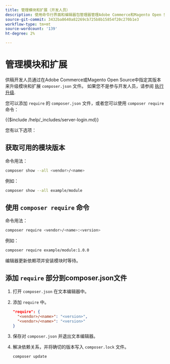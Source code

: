 ```yaml
---
title: 管理模块和扩展（开发人员）
description: 使用命令行界面和编辑器包管理器管理Adobe Commerce和Magento Open Source模块和扩展。
source-git-commit: 3432ba8640a82269cb725b8b15854f20c270b1e3
workflow-type: tm+mt
source-wordcount: '139'
ht-degree: 2%

---
```



# 管理模块和扩展

供稿开发人员通过在Adobe Commerce或Magento Open Source中指定其版本来升级模块和扩展 `composer.json` 文件。 如果您不是参与开发人员，请参阅 [执行升级](../implementation/perform-upgrade.md).

您可以添加 `require` 的 `composer.json` 文件，或者您可以使用 `composer require` 命令：

{{$include /help/_includes/server-login.md}}

您有以下选项：

## 获取可用的模块版本

命令用法：

```bash
composer show --all <vendor>/<name>
```

例如：

```bash
composer show --all example/module
```

## 使用 `composer require` 命令

命令用法：

```bash
composer require <vendor>/<name>:<version>
```

例如：

```bash
composer require example/module:1.0.0
```

编辑器更新依赖项并安装模块时等待。

## 添加 `require` 部分到composer.json文件

1. 打开 `composer.json` 在文本编辑器中。

1. 添加 `require` 中。

   ```json
   "require": {
     "<vendor>/<name>": "<version>",
     "<vendor>/<name>": "<version>"
   }
   ```

1. 保存对 `composer.json` 并退出文本编辑器。

1. 解决依赖关系，并将确切的版本写入 `composer.lock` 文件。

   ```bash
   composer update
   ```
